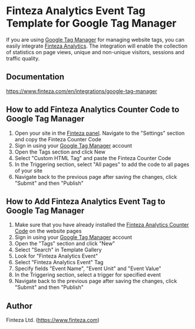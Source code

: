 # Finteza Analytics Event Tag Template for Google Tag Manager
If you are using [Google Tag Manager](https://tagmanager.google.com/) for managing website tags, you can easily integrate [Finteza Analytics](https://www.finteza.com/en/integrations/google-tag-manager). 
The integration will enable the collection of statistics on page views, unique and non-unique visitors, sessions and traffic quality.

## Documentation
https://www.finteza.com/en/integrations/google-tag-manager

## How to add Finteza Analytics Counter Code to Google Tag Manager
1. Open your site in the [Finteza panel](https://panel.finteza.com). Navigate to the "Settings" section and copy the Finteza Counter Code
2. Sign in using your [Google Tag Manager](https://tagmanager.google.com/) account
3. Open the Tags section and click New
4. Select "Custom HTML Tag" and paste the Finteza Counter Code 
5. In the Triggering section, select "All pages" to add the code to all pages of your site
6. Navigate back to the previous page after saving the changes, click "Submit" and then "Publish"


## How to Add Finteza Analytics Event Tag to Google Tag Manager
1. Make sure that you have already installed the [Finteza Analytics Counter Code](https://www.finteza.com/en/integrations/google-tag-manager) on the website pages
2. Sign in using your [Google Tag Manager](https://tagmanager.google.com/) account
3. Open the "Tags" section and click "New"
4. Select "Search" in Template Gallery
5. Look for "Finteza Analytics Event"
6. Select "Finteza Analytics Event" Tag
7. Specify fields "Event Name", "Event Unit" and "Event Value"
8. In the Triggering section, select a trigger for specified event
9. Navigate back to the previous page after saving the changes, click "Submit" and then "Publish"

## Author
Finteza Ltd. (https://www.finteza.com)